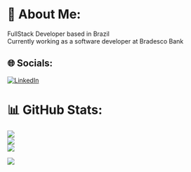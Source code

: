 # 💫 About Me:
FullStack Developer based in Brazil<br>Currently working as a software developer at Bradesco Bank


## 🌐 Socials:
[![LinkedIn](https://img.shields.io/badge/LinkedIn-%230077B5.svg?logo=linkedin&logoColor=white)](https://linkedin.com/in/lucca-sa) 

# 📊 GitHub Stats:
![](https://github-readme-stats.vercel.app/api?username=lucca-sa&theme=radical&hide_border=false&include_all_commits=true&count_private=true)<br/>
![](https://github-readme-streak-stats.herokuapp.com/?user=lucca-sa&theme=radical&hide_border=false)<br/>
![](https://github-readme-stats.vercel.app/api/top-langs/?username=lucca-sa&theme=radical&hide_border=false&include_all_commits=true&count_private=true&layout=compact)


[![](https://visitcount.itsvg.in/api?id=lucca-sa&icon=2&color=10)](https://visitcount.itsvg.in)





